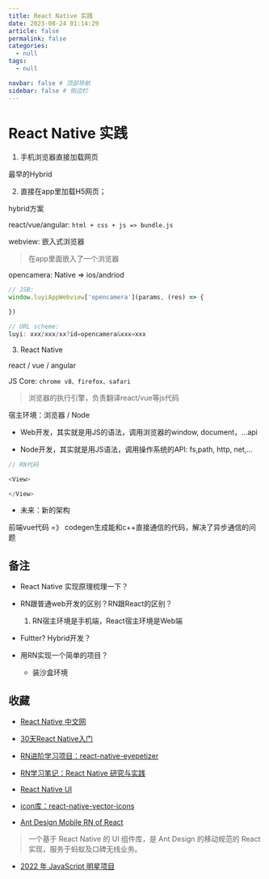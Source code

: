 ```yaml
---
title: React Native 实践
date: 2023-08-24 01:14:29
article: false
permalink: false
categories: 
  - null
tags: 
  - null

navbar: false # 顶部导航
sidebar: false # 侧边栏
---
```



# React Native 实践



1. 手机浏览器直接加载网页

最早的Hybrid





2. 直接在app里加载H5网页； 

hybrid方案

react/vue/angular: `html + css + js => bundle.js`


webview: 嵌入式浏览器
> 在app里面嵌入了一个浏览器


opencamera: Native => ios/andriod


``` js
// JSB:
window.luyiAppWebview['opencamera'](params, (res) => {

})

// URL scheme:
luyi: xxx/xxx/xx?id=opencamera&xxx=xxx
```




3. React Native


react / vue / angular



JS Core: `chrome v8、firefox、safari`
> 浏览器的执行引擎，负责翻译react/vue等js代码



宿主环境：浏览器 / Node


- Web开发，其实就是用JS的语法，调用浏览器的window, document，...api

- Node开发，其实就是用JS语法，调用操作系统的API: fs,path, http, net,...



``` js
// RN代码

<View>

</View>
```



- 未来：新的架构

前端vue代码 =》 codegen生成能和c++直接通信的代码，解决了异步通信的问题






## 备注

- React Native 实现原理梳理一下？

- RN跟普通web开发的区别？RN跟React的区别？
    1. RN宿主环境是手机端，React宿主环境是Web端

- Fultter? Hybrid开发？

- 用RN实现一个简单的项目？
    - 装沙盒环境


## 收藏



- [React Native 中文网](https://reactnative.cn/docs/getting-started)
- [30天React Native入门](https://github.com/fangwei716/30-days-of-react-native)
- [RN进阶学习项目：react-native-eyepetizer](https://github.com/MarnoDev/react-native-eyepetizer)
- [RN学习笔记：React Native 研究与实践](https://github.com/crazycodeboy/RNStudyNotes)


- [React Native UI](https://www.awesome-react-native.com/#Components-UI)
- [icon库：react-native-vector-icons](https://oblador.github.io/react-native-vector-icons/)
- [Ant Design Mobile RN of React](https://rn.mobile.ant.design/docs/react/introduce-cn)
> 一个基于 React Native 的 UI 组件库，是 Ant Design 的移动规范的 React 实现，服务于蚂蚁及口碑无线业务。



- [2022 年 JavaScript 明星项目](https://risingstars.js.org/2022/zh)
